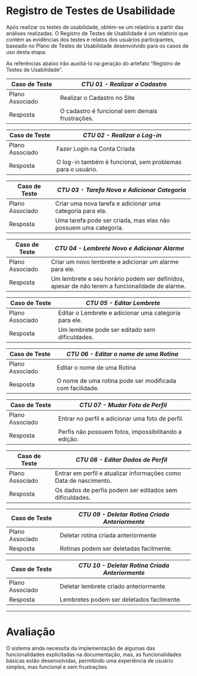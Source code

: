 # Registro de Testes de Usabilidade

Após realizar os testes de usabilidade, obtém-se um relatório a partir das análises realizadas. O Registro de Testes de Usabilidade é um relatório que contém as evidências dos testes e relatos dos usuários participantes, baseado no Plano de Testes de Usabilidade desenvolvido para os casos de uso desta etapa.

As referências abaixo irão auxiliá-lo na geração do artefato “Registro de Testes de Usabilidade”.

| Caso de Teste | *CTU 01 - Realizar o Cadastro* |
| ---------- | ---------- |
| Plano Associado | Realizar o Cadastro no Site |
| Resposta | O cadastro é funcional sem demais frustrações. |

| Caso de Teste | *CTU 02 - Realizar o Log-in* |
| ---------- | ---------- |
| Plano Associado | Fazer Login na Conta Criada |
| Resposta | O log-in também é funcional, sem problemas para o usuário. |

| Caso de Teste | *CTU 03 - Tarefa Nova e Adicionar Categoria* |
| ---------- | ---------- |
| Plano Associado | Criar uma nova tarefa e adicionar uma categoria para ela. |
| Resposta | Uma tarefa pode ser criada, mas elas não possuem uma categoria.  |

| Caso de Teste | *CTU 04 - Lembrete Novo e Adicionar Alarme* |
| ---------- | ---------- |
| Plano Associado | Criar um novo lembrete e adicionar um alarme para ele. |
| Resposta | Um lembrete e seu horário podem ser definidos, apesar de não terem a funcionalidade de alarme.  |

| Caso de Teste | *CTU 05 - Editar Lembrete* |
| ---------- | ---------- |
| Plano Associado | Editar o Lembrete e adicionar uma categoria para ele. |
| Resposta | Um lembrete pode ser editado sem dificuldades.  |

| Caso de Teste | *CTU 06 - Editar o nome de uma Rotina* |
| ---------- | ---------- |
| Plano Associado | Editar o nome de uma Rotina |
| Resposta | O nome de uma rotina pode ser modificada com facilidade.  |

| Caso de Teste | *CTU 07 - Mudar Foto de Perfil* |
| ---------- | ---------- |
| Plano Associado | Entrar no perfil e adicionar uma foto de perfil. |
| Resposta | Perfis não possuem fotos, impossibilitando a edição.  |

| Caso de Teste | *CTU 08 - Editar Dados de Perfil* |
| ---------- | ---------- |
| Plano Associado | Entrar em perfil e atualizar informações como Data de nascimento. |
| Resposta | Os dados de perfis podem ser editados sem dificuldades.  |

| Caso de Teste | *CTU 09 - Deletar Rotina Criada Anteriormente* |
| ---------- | ---------- |
| Plano Associado | Deletar rotina criada anteriormente |
| Resposta | Rotinas podem ser deletadas facilmente.  |

| Caso de Teste | *CTU 10 - Deletar Rotina Criada Anteriormente* |
| ---------- | ---------- |
| Plano Associado | Deletar lembrete criado anteriormente |
| Resposta | Lembretes podem ser deletados facilmente.  |

<hr/>

# Avaliação

O sistema ainda necessita da implementação de algumas das funcionalidades explicitadas na documentação, mas, as funcionalidades básicas estão desenvolvidas, permitindo uma experiência de usuário simples, mas funcional e sem frustrações. 
